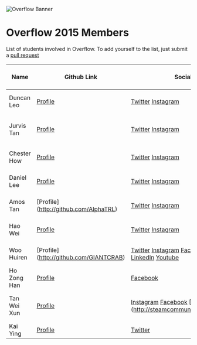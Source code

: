 ![Overflow Banner](http://i.imgur.com/Eg3sEg5.png)
# Overflow 2015 Members

List of students involved in Overflow.
To add yourself to the list, just submit a [pull request](https://github.com/np-overflow/2015/pulls)

| Name | Github Link | Social Media | What you're interested in building | Personal Page |
| ---- | ----------- | ------------ | ---------------------------------- | ------------- |
| Duncan Leo | [Profile](http://github.com/duncanleo) | [Twitter](http://twitter.com/duncanleo97) [Instagram](https://instagram.com/duncanleodonut) | I build Android apps and do Web Development in Go | [Link](http://duncanleo.github.io) |
| Jurvis Tan | [Profile](http://github.com/jurvis) | [Twitter](http://twitter.com/jurvistan) [Instagram](http://instagram.com/jurvistan) | I build iOS apps and occasionally do web design/development work | [Portfolio](http://jurvis.co/) |
| Chester How | [Profile](http://github.com/chesterhow) | [Twitter](http://twitter.com/itsnotchester) [Instagram](http://instagram.com/itsnotchester) | Interested in Android apps and web design |  |
| Daniel Lee | [Profile](http://github.com/dandaandaaaaaan) | [Twitter](http://twitter.com/dandaandaaaaaan) [Instagram](http://instagram.com/dannnnnniel) | Interested in learning Android development | [Website](http://dandaandaaaaaan.github.io) |
| Amos Tan | [Profile] (http://github.com/AlphaTRL) | [Twitter](http://twitter.com/alphatrl) [Instagram](http://instagram.com/alphatrl) | I am interested in developing mobile apps | |
| Hao Wei |[Profile](https://github.com/KwanHW) | [Twitter](https://twitter.com/KwanHomeWork) [Instagram](https://instagram.com/kwanhaowei/) | I am interested in web design and PC programs | [Website](http://kwanhw.github.io) | 
| Woo Huiren | [Profile] (http://github.com/GIANTCRAB) | [Twitter](http://twitter.com/woohuiren) [Instagram](http://instagram.com/woohuiren) [Facebook](https://www.facebook.com/huiren.woo) [Google Plus](https://plus.google.com/+HuirenWoo) [LinkedIn](https://www.linkedin.com/in/woohuiren) [Youtube](https://www.youtube.com/c/HuirenWoo) | I am interested in premium servers like VULTR | [Portfolio](https://woohuiren.me/) |
| Ho Zong Han | [Profile](https://github.com/sharpstorm) | [Facebook](http://facebook.com/chimchar17) | Interested in developing Android apps| |
| Tan Wei Xun | [Profile](https://github.com/WeiXun) | [Instagram](https://instagram.com/wei_xun/) [Facebook](https://www.facebook.com/tan.wei.xun) [Steam] (http://steamcommunity.com/id/MoveCount) | Interested in the hardware and the software within a computer | [Profile] (http://weixun.github.io/) |
| Kai Ying | [Profile](https://github.com/laiky1) | [Twitter](https://twitter.com/kaiying1991) | I am interested to build a DIY PC | [Portfolio](http://laiky1.github.io/)| |
